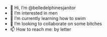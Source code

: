 - 👋 Hi, I’m @belledelphinesjanitor
- 👀 I’m interested in men
- 🌱 I’m currently learning how to swim
- 💞️ I’m looking to collaborate on some bitches
- 📫 How to reach me: by letter 

<!---
belledelphinesjanitor/belledelphinesjanitor is a ✨ special ✨ repository because its `README.md` (this file) appears on your GitHub profile.
You can click the Preview link to take a look at your changes.
--->

